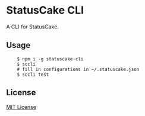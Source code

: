 
StatusCake CLI
==============

A CLI for StatusCake.

Usage
-----

        $ npm i -g statuscake-cli
        $ sccli
        # fill in configurations in ~/.statuscake.json
        $ sccli test

License
-------

[MIT License](http://pm5.mit-license.org/)
